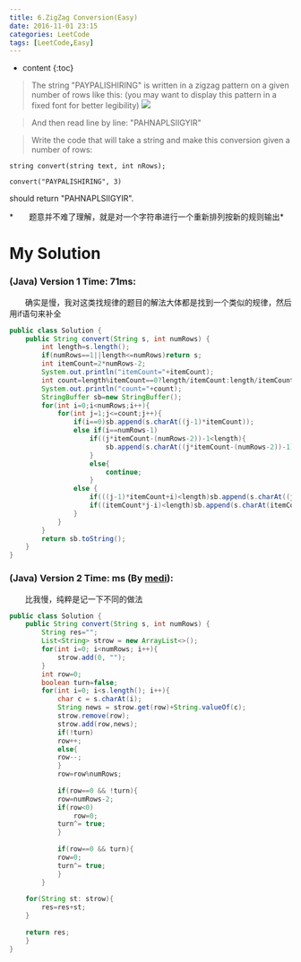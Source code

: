 ```yaml
---
title: 6.ZigZag Conversion(Easy)
date: 2016-11-01 23:15
categories: LeetCode
tags: [LeetCode,Easy]
---
```


* content
{:toc}


>The string "PAYPALISHIRING" is written in a zigzag pattern on a given number of rows like this: (you may want to display this pattern in a fixed font for better legibility)
![](http://olwt21mf4.bkt.clouddn.com/17-2-25/69818604-file_1487994663514_628b.png)

>And then read line by line: "PAHNAPLSIIGYIR"

>Write the code that will take a string and make this conversion given a number of rows:
```
string convert(string text, int nRows);
```
```
convert("PAYPALISHIRING", 3)
```
should return "PAHNAPLSIIGYIR".

*　　题意并不难了理解，就是对一个字符串进行一个重新排列按新的规则输出*

# My Solution
### (Java) Version 1  Time: 71ms:
　　确实是慢，我对这类找规律的题目的解法大体都是找到一个类似的规律，然后用if语句来补全
```java
public class Solution {
    public String convert(String s, int numRows) {
        int length=s.length();
        if(numRows==1||length<=numRows)return s;
        int itemCount=2*numRows-2;
        System.out.println("itemCount="+itemCount);
        int count=length%itemCount==0?length/itemCount:length/itemCount+1;
        System.out.println("count="+count);
        StringBuffer sb=new StringBuffer();
        for(int i=0;i<numRows;i++){
            for(int j=1;j<=count;j++){
                if(i==0)sb.append(s.charAt((j-1)*itemCount));
                else if(i==numRows-1)
                    if((j*itemCount-(numRows-2))-1<length){
                        sb.append(s.charAt((j*itemCount-(numRows-2))-1));
                    }
                    else{
                        continue;
                    }
                else {
                    if(((j-1)*itemCount+i)<length)sb.append(s.charAt((j-1)*itemCount+i));
                    if((itemCount*j-i)<length)sb.append(s.charAt(itemCount*j-i));
                }
            }
        }
        return sb.toString();
    }
}
```
### (Java) Version 2  Time: ms (By [medi](https://discuss.leetcode.com/user/medi)):
　　比我慢，纯粹是记一下不同的做法
```java
public class Solution {
    public String convert(String s, int numRows) {
        String res="";
        List<String> strow = new ArrayList<>();
        for(int i=0; i<numRows; i++){
            strow.add(0, "");
        } 
        int row=0;
        boolean turn=false;
        for(int i=0; i<s.length(); i++){
            char c = s.charAt(i);
            String news = strow.get(row)+String.valueOf(c);
            strow.remove(row);
            strow.add(row,news);
            if(!turn)
            row++;
            else{
            row--;
            }   
            row=row%numRows;
        
            if(row==0 && !turn){
            row=numRows-2;
            if(row<0)
                row=0;
            turn^= true;
            }
        
            if(row==0 && turn){
            row=0;
            turn^= true;
            }
        }
    
    for(String st: strow){
        res=res+st;
    }
    
    return res;
    }
}
```